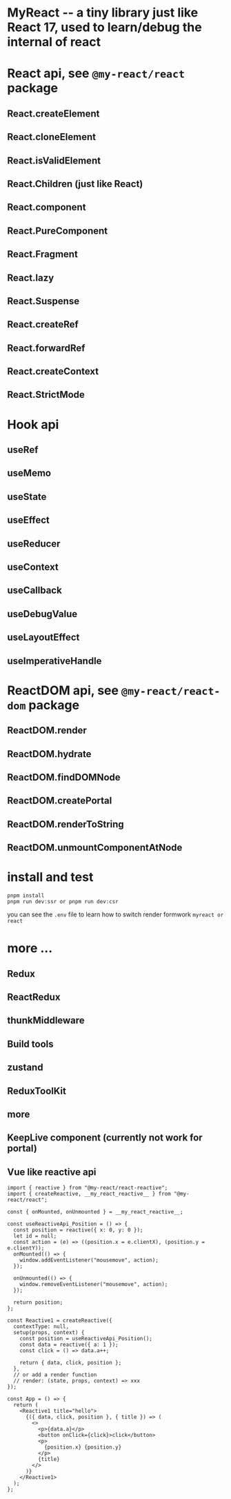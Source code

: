 # MyReact -- a tiny library just like React 17, used to learn/debug the internal of react

# React api, see `@my-react/react` package

## React.createElement

## React.cloneElement

## React.isValidElement

## React.Children (just like React)

## React.component

## React.PureComponent

## React.Fragment

## React.lazy

## React.Suspense

## React.createRef

## React.forwardRef

## React.createContext

## React.StrictMode

#

# Hook api

## useRef

## useMemo

## useState

## useEffect

## useReducer

## useContext

## useCallback

## useDebugValue

## useLayoutEffect

## useImperativeHandle

#

# ReactDOM api, see `@my-react/react-dom` package

## ReactDOM.render

## ReactDOM.hydrate

## ReactDOM.findDOMNode

## ReactDOM.createPortal

## ReactDOM.renderToString

## ReactDOM.unmountComponentAtNode

#

# install and test

```shell
pnpm install
pnpm run dev:ssr or pnpm run dev:csr
```

you can see the `.env` file to learn how to switch render formwork `myreact or react`

#

# more ...

## Redux

## ReactRedux

## thunkMiddleware

## Build tools

## zustand

## ReduxToolKit

## more

## KeepLive component (currently not work for portal)

## Vue like reactive api

```tsx
import { reactive } from "@my-react/react-reactive";
import { createReactive, __my_react_reactive__ } from "@my-react/react";

const { onMounted, onUnmounted } = __my_react_reactive__;

const useReactiveApi_Position = () => {
  const position = reactive({ x: 0, y: 0 });
  let id = null;
  const action = (e) => ((position.x = e.clientX), (position.y = e.clientY));
  onMounted(() => {
    window.addEventListener("mousemove", action);
  });

  onUnmounted(() => {
    window.removeEventListener("mousemove", action);
  });

  return position;
};

const Reactive1 = createReactive({
  contextType: null,
  setup(props, context) {
    const position = useReactiveApi_Position();
    const data = reactive({ a: 1 });
    const click = () => data.a++;

    return { data, click, position };
  },
  // or add a render function
  // render: (state, props, context) => xxx
});

const App = () => {
  return (
    <Reactive1 title="hello">
      {({ data, click, position }, { title }) => (
        <>
          <p>{data.a}</p>
          <button onClick={click}>click</button>
          <p>
            {position.x} {position.y}
          </p>
          {title}
        </>
      )}
    </Reactive1>
  );
};
```
